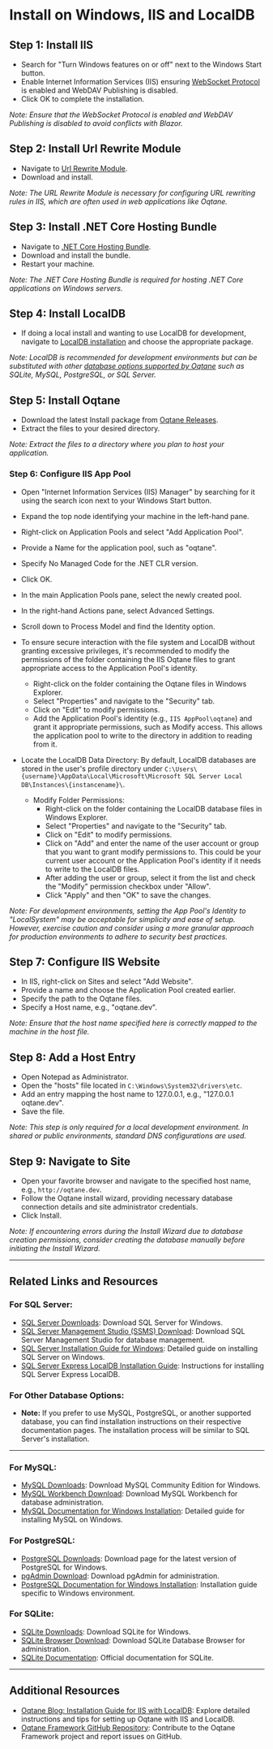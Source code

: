# Install on Windows, IIS and LocalDB 

## Step 1: Install IIS

- Search for "Turn Windows features on or off" next to the Windows Start button.
- Enable Internet Information Services (IIS) ensuring [WebSocket Protocol](https://learn.microsoft.com/en-us/aspnet/core/fundamentals/websockets?#enabling-websockets-on-iis) is enabled and WebDAV Publishing is disabled.
- Click OK to complete the installation.

*Note: Ensure that the WebSocket Protocol is enabled and WebDAV Publishing is disabled to avoid conflicts with Blazor.*

## Step 2: Install Url Rewrite Module

- Navigate to [Url Rewrite Module](https://www.iis.net/downloads/microsoft/url-rewrite).
- Download and install.

*Note: The URL Rewrite Module is necessary for configuring URL rewriting rules in IIS, which are often used in web applications like Oqtane.*

## Step 3: Install .NET Core Hosting Bundle

- Navigate to [.NET Core Hosting Bundle](https://dotnet.microsoft.com/permalink/dotnetcore-windows-runtime-bundle-installer).
- Download and install the bundle.
- Restart your machine.

*Note: The .NET Core Hosting Bundle is required for hosting .NET Core applications on Windows servers.*

## Step 4: Install LocalDB

- If doing a local install and wanting to use LocalDB for development, navigate to [LocalDB installation](https://docs.microsoft.com/en-us/sql/database-engine/configure-windows/sql-server-express-localdb) and choose the appropriate package.

*Note: LocalDB is recommended for development environments but can be substituted with other [database options supported by Oqtane](resources.md) such as SQLite, MySQL, PostgreSQL, or SQL Server.*

## Step 5: Install Oqtane

- Download the latest Install package from [Oqtane Releases](https://github.com/oqtane/oqtane.framework/releases).
- Extract the files to your desired directory.

*Note: Extract the files to a directory where you plan to host your application.*

### Step 6: Configure IIS App Pool

- Open "Internet Information Services (IIS) Manager" by searching for it using the search icon next to your Windows Start button.
- Expand the top node identifying your machine in the left-hand pane.
- Right-click on Application Pools and select "Add Application Pool".
- Provide a Name for the application pool, such as "oqtane".
- Specify No Managed Code for the .NET CLR version.
- Click OK.
- In the main Application Pools pane, select the newly created pool.
- In the right-hand Actions pane, select Advanced Settings.
- Scroll down to Process Model and find the Identity option.
- To ensure secure interaction with the file system and LocalDB without granting excessive privileges, it's recommended to modify the permissions of the folder containing the IIS Oqtane files to grant appropriate access to the Application Pool's identity.
   - Right-click on the folder containing the Oqtane files in Windows Explorer.
   - Select "Properties" and navigate to the "Security" tab.
   - Click on "Edit" to modify permissions.
   - Add the Application Pool's identity (e.g., `IIS AppPool\oqtane`) and grant it appropriate permissions, such as Modify access. This allows the application pool to write to the directory in addition to reading from it.
- Locate the LocalDB Data Directory: By default, LocalDB databases are stored in the user's profile directory under `C:\Users\{username}\AppData\Local\Microsoft\Microsoft SQL Server Local DB\Instances\{instancename}\`.

  - Modify Folder Permissions:
      - Right-click on the folder containing the LocalDB database files in Windows Explorer.
      - Select "Properties" and navigate to the "Security" tab.
      - Click on "Edit" to modify permissions.
      - Click on "Add" and enter the name of the user account or group that you want to grant modify permissions to. This could be your current user account or the Application Pool's identity if it needs to write to the LocalDB files.
      - After adding the user or group, select it from the list and check the "Modify" permission checkbox under "Allow".
      - Click "Apply" and then "OK" to save the changes.

*Note: For development environments, setting the App Pool's Identity to "LocalSystem" may be acceptable for simplicity and ease of setup. However, exercise caution and consider using a more granular approach for production environments to adhere to security best practices.*

## Step 7: Configure IIS Website

- In IIS, right-click on Sites and select "Add Website".
- Provide a name and choose the Application Pool created earlier.
- Specify the path to the Oqtane files.
- Specify a Host name, e.g., "oqtane.dev".

*Note: Ensure that the host name specified here is correctly mapped to the machine in the host file.*

## Step 8: Add a Host Entry

- Open Notepad as Administrator.
- Open the "hosts" file located in `C:\Windows\System32\drivers\etc`.
- Add an entry mapping the host name to 127.0.0.1, e.g., "127.0.0.1 oqtane.dev".
- Save the file.

*Note: This step is only required for a local development environment. In shared or public environments, standard DNS configurations are used.*

## Step 9: Navigate to Site

- Open your favorite browser and navigate to the specified host name, e.g., `http://oqtane.dev`.
- Follow the Oqtane install wizard, providing necessary database connection details and site administrator credentials.
- Click Install.

*Note: If encountering errors during the Install Wizard due to database creation permissions, consider creating the database manually before initiating the Install Wizard.*

---

## Related Links and Resources

### For SQL Server:
- [SQL Server Downloads](https://www.microsoft.com/en-us/sql-server/sql-server-downloads): Download SQL Server for Windows.
- [SQL Server Management Studio (SSMS) Download](https://learn.microsoft.com/en-us/sql/ssms/download-sql-server-management-studio-ssms): Download SQL Server Management Studio for database management.
- [SQL Server Installation Guide for Windows](https://learn.microsoft.com/en-us/sql/database-engine/install-windows/install-sql-server): Detailed guide on installing SQL Server on Windows.
- [SQL Server Express LocalDB Installation Guide](https://learn.microsoft.com/en-us/sql/database-engine/configure-windows/sql-server-express-localdb): Instructions for installing SQL Server Express LocalDB.

### For Other Database Options:

- **Note:** If you prefer to use MySQL, PostgreSQL, or another supported database, you can find installation instructions on their respective documentation pages. The installation process will be similar to SQL Server's installation.

---

### For MySQL:

- [MySQL Downloads](https://dev.mysql.com/downloads/): Download MySQL Community Edition for Windows.
- [MySQL Workbench Download](https://dev.mysql.com/downloads/workbench/): Download MySQL Workbench for database administration.
- [MySQL Documentation for Windows Installation](https://dev.mysql.com/doc/refman/8.3/en/windows-installation.html): Detailed guide for installing MySQL on Windows.


### For PostgreSQL:

- [PostgreSQL Downloads](https://www.postgresql.org/download/): Download page for the latest version of PostgreSQL for Windows.
- [pgAdmin Download](https://www.pgadmin.org/download/): Download pgAdmin for administration.
- [PostgreSQL Documentation for Windows Installation](https://www.postgresql.org/docs/current/install-windows.html): Installation guide specific to Windows environment.

### For SQLite:

- [SQLite Downloads](https://www.sqlite.org/download.html): Download SQLite for Windows.
- [SQLite Browser Download](https://sqlitebrowser.org/dl/): Download SQLite Database Browser for administration.
- [SQLite Documentation](https://www.sqlite.org/docs.html): Official documentation for SQLite.

---

## Additional Resources

- [Oqtane Blog: Installation Guide for IIS with LocalDB](https://www.oqtane.org/blog/!/24/installing-oqtane-on-iis): Explore detailed instructions and tips for setting up Oqtane with IIS and LocalDB.
- [Oqtane Framework GitHub Repository](https://github.com/oqtane/oqtane.framework): Contribute to the Oqtane Framework project and report issues on GitHub.
